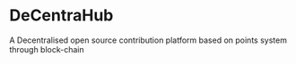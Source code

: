 # DeCentraHub
A Decentralised open source contribution platform based on points system through block-chain
